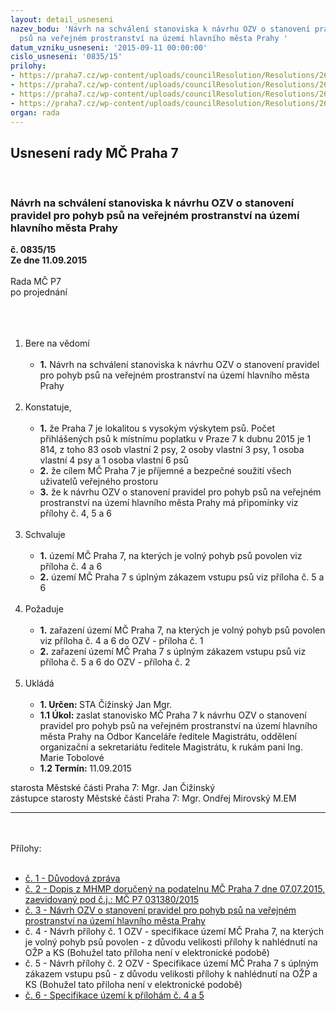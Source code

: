 ```yaml
---
layout: detail_usneseni
nazev_bodu: 'Návrh na schválení stanoviska k návrhu OZV o stanovení pravidel pro pohyb
  psů na veřejném prostranství na území hlavního města Prahy '
datum_vzniku_usneseni: '2015-09-11 00:00:00'
cislo_usneseni: '0835/15'
prilohy:
- https://praha7.cz/wp-content/uploads/councilResolution/Resolutions/26014/57-15-p%c5%99%c3%adloha_%c4%8d._1_-_d%c5%afvodov%c3%a1_zpr%c3%a1va.doc
- https://praha7.cz/wp-content/uploads/councilResolution/Resolutions/26014/57-15-dopis_z_mhmp.pdf
- https://praha7.cz/wp-content/uploads/councilResolution/Resolutions/26014/57-15-navrh_ozv.pdf
- https://praha7.cz/wp-content/uploads/councilResolution/Resolutions/26014/835_15_pril6.doc
organ: rada
---
```

<div id="ucUsn_pList" class="usn">
	<span><h2>Usnesení rady MČ Praha 7 </h2>
<br></span><div class="standBody">
<span><h3>Návrh na schválení stanoviska k návrhu OZV o stanovení pravidel pro pohyb psů na veřejném prostranství na území hlavního města Prahy </h3></span><div class="center">
		<strong>č. 0835/15</strong><br>
	</div>
<div class="center">
		<strong>Ze dne 11.09.2015</strong><br><br>
	</div>Rada MČ P7<br>po projednání<br><br><br><ol>
<br><li>Bere na vědomí<br><ul>
<br><li>
<strong>1.</strong> Návrh na schválení stanoviska k návrhu OZV o stanovení pravidel pro pohyb psů na veřejném prostranství na území hlavního města Prahy </li>
</ul>
<br>
</li>
<li>Konstatuje,<br><ul>
<br><li>
<strong>1.</strong> že Praha 7 je lokalitou s vysokým výskytem psů. Počet přihlášených psů k místnímu poplatku v Praze 7 k dubnu 2015 je 1 814, z toho 83 osob vlastní 2 psy, 2 osoby vlastní 3 psy, 1 osoba vlastní 4 psy a 1 osoba vlastní 6 psů<br>
</li>
<li>
<strong>2.</strong> že cílem MČ Praha 7 je příjemné a bezpečné soužití všech uživatelů veřejného prostoru<br>
</li>
<li>
<strong>3.</strong> že k návrhu OZV o stanovení pravidel pro pohyb psů na veřejném prostranství na území hlavního města Prahy má připomínky viz přílohy č. 4, 5 a 6</li>
</ul>
<br>
</li>
<li>Schvaluje<br><ul>
<br><li>
<strong>1.</strong> území MČ Praha 7, na kterých je volný pohyb psů povolen viz příloha č. 4 a 6<br>
</li>
<li>
<strong>2.</strong> území MČ Praha 7 s úplným zákazem vstupu psů viz příloha č. 5 a 6</li>
</ul>
<br>
</li>
<li>Požaduje<br><ul>
<br><li>
<strong>1.</strong> zařazení území MČ Praha 7, na kterých je volný pohyb psů povolen viz příloha č. 4 a 6 do OZV - příloha č. 1 <br>
</li>
<li>
<strong>2.</strong> zařazení území MČ Praha 7 s úplným zákazem vstupu psů viz příloha č. 5 a 6 do OZV - příloha č. 2 </li>
</ul>
<br>
</li>
<li>Ukládá<br><ul>
<br><li>
<strong>1. Určen: </strong>STA Čižinský Jan Mgr.<br>
</li>
<li>
<strong>1.1 Úkol: </strong>zaslat stanovisko MČ Praha 7 k návrhu OZV o stanovení pravidel pro pohyb psů na veřejném prostranství na území hlavního města Prahy na Odbor Kanceláře ředitele Magistrátu, oddělení organizační a sekretariátu ředitele Magistrátu, k rukám paní Ing. Marie Tobolové <br>
</li>
<li>
<strong>1.2 Termín: </strong>11.09.2015</li>
</ul>
</li>
</ol>starosta Městské části Praha 7: Mgr. Jan Čižinský<br>zástupce starosty Městské části Praha 7: Mgr. Ondřej Mirovský M.EM <br><hr>
<br><br>Přílohy: <br><ul>
<br><li>
<a href="/zdroj.aspx?typ=4&amp;id=66053&amp;sh=1637172917" target="_blank" title="Odkaz na soubor - 23 kB - nové okno">č. 1 - Důvodová zpráva </a><br>
</li>
<li>
<a href="/zdroj.aspx?typ=4&amp;id=66054&amp;sh=1637070293" target="_blank" title="Odkaz na soubor - 263,6 kB - nové okno">č. 2 - Dopis z MHMP doručený na podatelnu MČ Praha 7 dne 07.07.2015, zaevidovaný pod č.j.: MČ P7 031380/2015 </a><br>
</li>
<li>
<a href="/zdroj.aspx?typ=4&amp;id=66055&amp;sh=1636973045" target="_blank" title="Odkaz na soubor - 172,8 kB - nové okno">č. 3 - Návrh OZV o stanovení pravidel pro pohyb psů na veřejném prostranství na území hlavního města Prahy </a><br>
</li>
<li>č. 4 - Návrh přílohy č. 1 OZV - specifikace území MČ Praha 7, na kterých je volný pohyb psů povolen - z důvodu velikosti přílohy k nahlédnutí na OŽP a KS (Bohužel tato příloha není v elektronické podobě) <br>
</li>
<li>č. 5 - Návrh přílohy č. 2 OZV - Specifikace území MČ Praha 7 s úplným zákazem vstupu psů - z důvodu velikosti přílohy k nahlédnutí na OŽP a KS (Bohužel tato příloha není v elektronické podobě) <br>
</li>
<li><a href="/zdroj.aspx?typ=4&amp;Id=66150&amp;sh=1638183605" target="_blank" title="Odkaz na soubor - 30,5 kB - nové okno">č. 6 - Specifikace území k přílohám č. 4 a 5 </a></li>
</ul>
</div>
</div>